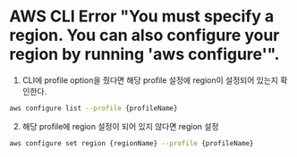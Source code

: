 # AWS CLI Error "You must specify a region. You can also configure your region by running 'aws configure'". 

1. CLI에 profile option을 줬다면 해당 profile 설정에 region이 설정되어 있는지 확인한다.
```bash
aws configure list --profile {profileName}
```

2. 해당 profile에 region 설정이 되어 있지 않다면 region 설정
```bash
aws configure set region {regionName} --profile {profileName}
```
